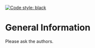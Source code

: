 [![Code style: black](https://img.shields.io/badge/code%20style-black-000000.svg)](https://github.com/psf/black)

# General Information

Please ask the authors.
